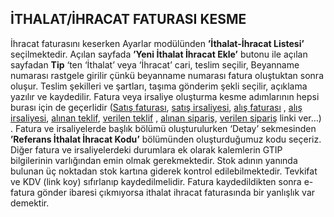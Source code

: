 ## İTHALAT/İHRACAT FATURASI KESME 
İhracat faturasını keserken Ayarlar modülünden **’İthalat-İhracat Listesi’** seçilmektedir. Açılan sayfada **’Yeni İthalat İhracat Ekle’** butonu ile açılan sayfadan **Tip** ‘ten ‘İthalat’ veya ‘İhracat’ cari, teslim seçilir, Beyanname numarası rastgele girilir çünkü beyanname numarası fatura oluştuktan sonra oluşur. Teslim şekilleri ve şartları, taşıma gönderim şekli seçilir, açıklama yazılır ve kaydedilir. Fatura veya irsaliye oluşturma kesme adımlarının hepsi burası için de geçerlidir ([Satış faturası](https://github.com/nkarabag/Dokumantasyon/blob/main/sat%C4%B1%C5%9F%20pazarlama/sat%C4%B1%C5%9F%20faturas%C4%B1%20olu%C5%9Fturma.md), [satış irsaliyesi](https://github.com/nkarabag/Dokumantasyon/blob/main/sat%C4%B1%C5%9F%20pazarlama/sat%C4%B1%C5%9F%20irsaliyesi%20olu%C5%9Fturma.md), [alış faturası](https://github.com/nkarabag/Dokumantasyon/blob/main/SATIN%20ALMA%20MOD%C3%9CL%C3%9C/Al%C4%B1%C5%9F%20Faturas%C4%B1%20Olu%C5%9Fturma.md)
, [alış irsaliyesi](https://github.com/nkarabag/Dokumantasyon/blob/main/SATIN%20ALMA%20MOD%C3%9CL%C3%9C/Al%C4%B1%C5%9F%20%C4%B0rsaliyesi%20Olu%C5%9Fturma.md), [alınan teklif](https://github.com/nkarabag/Dokumantasyon/blob/main/SATIN%20ALMA%20MOD%C3%9CL%C3%9C/Al%C4%B1nan%20Teklif.md), [verilen teklif](https://github.com/nkarabag/Dokumantasyon/blob/main/sat%C4%B1%C5%9F%20pazarlama/verilen%20teklif.md) , [alınan sipariş](https://github.com/nkarabag/Dokumantasyon/blob/main/sat%C4%B1%C5%9F%20pazarlama/al%C4%B1nan%20sipari%C5%9F.md), [verilen sipariş](https://github.com/nkarabag/Dokumantasyon/blob/main/SATIN%20ALMA%20MOD%C3%9CL%C3%9C/Verilen%20Sipari%C5%9F.md) linki ver…) . Fatura ve irsaliyelerde başlık bölümü oluşturulurken ‘Detay’ sekmesinden **’Referans İthalat İhracat Kodu’** bölümünden oluşturduğumuz kodu seçeriz. Diğer fatura ve irsaliyelerdeki durumlara ek olarak kalemlerin GTIP bilgilerinin varlığından emin olmak gerekmektedir. Stok adının yanında bulunan üç noktadan stok kartına giderek kontrol edilebilmektedir. Tevkifat ve KDV (link koy) sıfırlanıp kaydedilmelidir. Fatura kaydedildikten sonra e-fatura gönder ibaresi çıkmıyorsa ithalat ihracat faturasında bir yanlışlık var demektir. 

